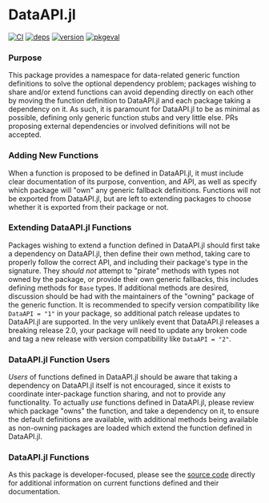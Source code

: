 # DataAPI.jl

[![CI](https://github.com/JuliaData/DataAPI.jl/workflows/CI/badge.svg)](https://github.com/JuliaData/DataAPI.jl/actions?query=workflow%3ACI)
[![deps](https://juliahub.com/docs/DataAPI/deps.svg)](https://juliahub.com/ui/Packages/DataAPI/3a8mN?t=2)
[![version](https://juliahub.com/docs/DataAPI/version.svg)](https://juliahub.com/ui/Packages/DataAPI/3a8mN)
[![pkgeval](https://juliahub.com/docs/DataAPI/pkgeval.svg)](https://juliahub.com/ui/Packages/DataAPI/3a8mN)

### Purpose
This package provides a namespace for data-related generic function definitions to solve the optional dependency problem; packages wishing to share and/or extend functions can avoid depending directly on each other by moving the function definition to DataAPI.jl and each package taking a dependency on it. As such, it is paramount for DataAPI.jl to be as minimal as possible, defining only generic function stubs and very little else. PRs proposing external dependencies or involved definitions will not be accepted.

### Adding New Functions
When a function is proposed to be defined in DataAPI.jl, it must include clear documentation of its purpose, convention, and API, as well as specify which package will "own" any generic fallback definitions. Functions will not be exported from DataAPI.jl, but are left to extending packages to choose whether it is exported from their package or not.

### Extending DataAPI.jl Functions
Packages wishing to extend a function defined in DataAPI.jl should first take a dependency on DataAPI.jl, then define their own method, taking care to properly follow the correct API, and including their package's type in the signature. They *should not* attempt to "pirate" methods with types not owned by the package, or provide their own generic fallbacks, this includes defining methods for `Base` types. If additional methods are desired, discussion should be had with the maintainers of the "owning" package of the generic function. It is recommended to specify version compatibility like `DataAPI = "1"` in your package, so additional patch release updates to DataAPI.jl are supported. In the very unlikely event that DataAPI.jl releases a breaking release 2.0, your package will need to update any broken code and tag a new release with version compatibility like `DataAPI = "2"`.

### DataAPI.jl Function Users
*Users* of functions defined in DataAPI.jl should be aware that taking a dependency on DataAPI.jl itself is not encouraged, since it exists to coordinate inter-package function sharing, and not to provide any functionality. To actually *use* functions defined in DataAPI.jl, please review which package "owns" the function, and take a dependency on it, to ensure the default definitions are available, with additional methods being available as non-owning packages are loaded which extend the function defined in DataAPI.jl.

### DataAPI.jl Functions
As this package is developer-focused, please see the [source code](https://github.com/JuliaData/DataAPI.jl/blob/main/src/DataAPI.jl) directly for additional information on current functions defined and their documentation.
